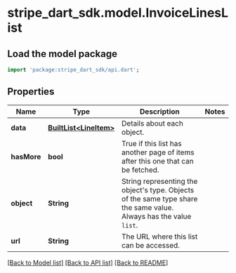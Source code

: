 # stripe_dart_sdk.model.InvoiceLinesList

## Load the model package
```dart
import 'package:stripe_dart_sdk/api.dart';
```

## Properties
Name | Type | Description | Notes
------------ | ------------- | ------------- | -------------
**data** | [**BuiltList&lt;LineItem&gt;**](LineItem.md) | Details about each object. | 
**hasMore** | **bool** | True if this list has another page of items after this one that can be fetched. | 
**object** | **String** | String representing the object's type. Objects of the same type share the same value. Always has the value `list`. | 
**url** | **String** | The URL where this list can be accessed. | 

[[Back to Model list]](../README.md#documentation-for-models) [[Back to API list]](../README.md#documentation-for-api-endpoints) [[Back to README]](../README.md)


